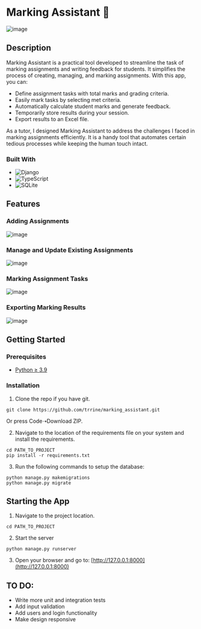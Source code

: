 # Marking Assistant 📝

![image](https://github.com/trrine/marking_assistant/assets/41973043/e0df6aea-1534-47dd-a122-b6d36bb48133)

## Description

Marking Assistant is a practical tool developed to streamline the task of marking assignments and writing feedback for students. It simplifies the process of creating, managing, and marking assignments. With this app, you can:
- Define assignment tasks with total marks and grading criteria.
- Easily mark tasks by selecting met criteria.
- Automatically calculate student marks and generate feedback.
- Temporarily store results during your session.
- Export results to an Excel file.

As a tutor, I designed Marking Assistant to address the challenges I faced in marking assignments efficiently. It is a handy tool that automates certain tedious processes while keeping the human touch intact.

### Built With
- ![Django](https://img.shields.io/badge/django-%23092E20.svg?style=for-the-badge&logo=django&logoColor=white)
- ![TypeScript](https://img.shields.io/badge/typescript-%23007ACC.svg?style=for-the-badge&logo=typescript&logoColor=white)
- ![SQLite](https://img.shields.io/badge/sqlite-%2307405e.svg?style=for-the-badge&logo=sqlite&logoColor=white)

## Features

### Adding Assignments
![image](https://github.com/trrine/marking_assistant/assets/41973043/29ab2c97-9c71-4369-a9c4-23a00564da33)

### Manage and Update Existing Assignments
![image](https://github.com/trrine/marking_assistant/assets/41973043/b6ddf322-aa2f-4060-938d-2f78ef90525a)

### Marking Assignment Tasks
![image](https://github.com/trrine/marking_assistant/assets/41973043/392b802e-d2a5-4574-a3e5-d7963c581cec)

### Exporting Marking Results
![image](https://github.com/trrine/marking_assistant/assets/41973043/26da357b-5f20-4a2e-9e70-e541ef301caf)

## Getting Started

### Prerequisites
* [Python ≥ 3.9](https://www.python.org/downloads/)

### Installation 
1. Clone the repo if you have git.
```
git clone https://github.com/trrine/marking_assistant.git
```
Or press Code➝Download ZIP.

2. Navigate to the location of the requirements file on your system and install the requirements.
```
cd PATH_TO_PROJECT
pip install -r requirements.txt
```
3. Run the following commands to setup the database:
```
python manage.py makemigrations
python manage.py migrate
```

## Starting the App
1. Navigate to the project location.
```
cd PATH_TO_PROJECT
```
2. Start the server
```
python manage.py runserver
```
3. Open your browser and go to:
[http://127.0.0.1:8000](http://127.0.0.1:8000)

## TO DO:
- Write more unit and integration tests
- Add input validation
- Add users and login functionality
- Make design responsive
